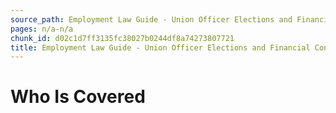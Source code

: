 ```yaml
---
source_path: Employment Law Guide - Union Officer Elections and Financial Controls.md
pages: n/a-n/a
chunk_id: d02c1d7ff3135fc38027b0244df8a74273807721
title: Employment Law Guide - Union Officer Elections and Financial Controls
---
```

# Who Is Covered

